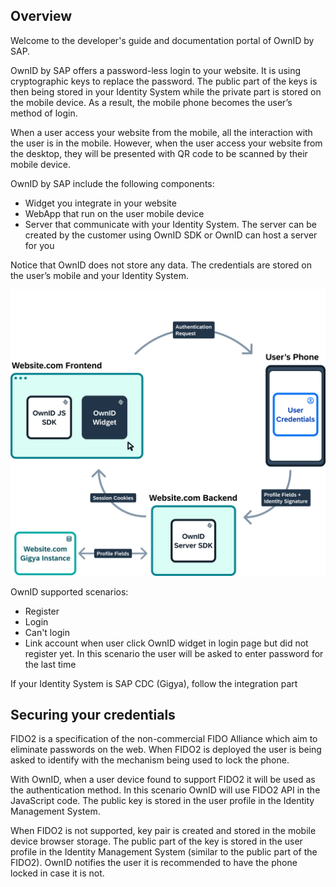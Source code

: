 ## Overview

Welcome to the developer's guide and documentation portal of OwnID by SAP.

OwnID by SAP offers a password-less login to your website. It is using cryptographic keys to replace the password. The public part of the keys is then being stored in your Identity System while the private part is stored on the mobile device. As a result, the mobile phone becomes the user’s method of login.

When a user access your website from the mobile, all the interaction with the user is in the mobile. However, when the user access your website from the desktop, they will be presented with QR code to be scanned by their mobile device.

OwnID by SAP include the following components:
* Widget you integrate in your website
* WebApp that run on the user mobile device
* Server that communicate with your Identity System. The server can be created by the customer using OwnID SDK or OwnID can host a server for you

Notice that OwnID does not store any data. The credentials are stored on the user’s mobile and your Identity System. 

![architecture](_media/ownid-how-it-works.png)

OwnID supported scenarios:
* Register
* Login
* Can't login
* Link account when user click OwnID widget in login page but did not register yet. In this scenario the user will be asked to enter password for the last time

If your Identity System is SAP CDC (Gigya), follow the integration part 


## Securing your credentials
FIDO2 is a specification of the non-commercial FIDO Alliance which aim to eliminate passwords on the web. When FIDO2 is deployed the user is being asked to identify with the mechanism being used to lock the phone.

With OwnID, when a user device found to support FIDO2 it will be used as the authentication method. In this scenario OwnID will use FIDO2 API in the JavaScript code. The public key is stored in the user profile in the Identity Management System.

When FIDO2 is not supported, key pair is created and stored in the mobile device browser storage. The public part of the key is stored in the user profile in the Identity Management System (similar to the public part of the FIDO2). OwnID notifies the user it is recommended to have the phone locked in case it is not.


